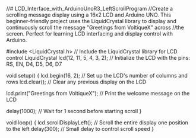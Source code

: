 //# LCD_Interface_with_ArduinoUnoR3_LeftScrollProgram
//Create a scrolling message display using a 16x2 LCD and Arduino UNO. This beginner-friendly project uses the LiquidCrystal library to display and continuously scroll the message "Greetings from VoltiqueX" across //the screen. Perfect for learning LCD interfacing and display control with Arduino.


#include <LiquidCrystal.h> // Include the LiquidCrystal library for LCD control
LiquidCrystal lcd(12, 11, 5, 4, 3, 2); // Initialize the LCD with the pins: RS, EN, D4, D5, D6, D7

void setup() { 
  lcd.begin(16, 2); // Set up the LCD's number of columns and rows
  lcd.clear();  // Clear any previous display on the LCD
  
  lcd.print("Greetings from VoltiqueX");   // Print the welcome message on the LCD
  
  delay(1000); // Wait for 1 second before starting scroll
}

void loop() { 
  lcd.scrollDisplayLeft();  // Scroll the entire display one position to the left
  delay(300); // Small delay to control scroll speed
}

